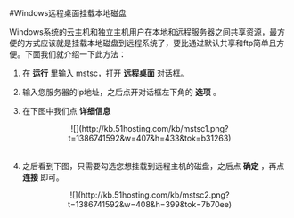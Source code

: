 <!-- --- tag: Windows 远程桌面 共享 -->

<!-- --- title: Windows远程桌面挂载本地磁盘 -->
#Windows远程桌面挂载本地磁盘

Windows系统的云主机和独立主机用户在本地和远程服务器之间共享资源，最方便的方式应该就是挂载本地磁盘到远程系统了，要比通过默认共享和ftp简单且方便。下面我们就介绍一下此方法：

1. 在 **运行** 里输入 mstsc，打开 **远程桌面** 对话框。

2. 输入您服务器的ip地址，之后点开对话框左下角的 **选项** 。

3. 在下图中我们点 **详细信息**   <br />

<center>![](http://kb.51hosting.com/kb/mstsc1.png?t=1386741592&w=407&h=433&tok=b31263)</center>  <br />

4. 之后看到下图，只需要勾选您想挂载到远程主机的磁盘，之后点 **确定** ，再点 **连接** 即可。  <br />

<center>![](http://kb.51hosting.com/kb/mstsc2.png?t=1386741592&w=408&h=399&tok=7b70ee)</center>  <br />

